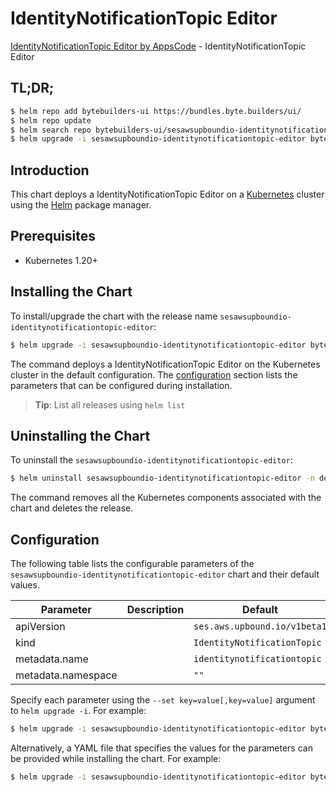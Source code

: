 # IdentityNotificationTopic Editor

[IdentityNotificationTopic Editor by AppsCode](https://byte.builders) - IdentityNotificationTopic Editor

## TL;DR;

```bash
$ helm repo add bytebuilders-ui https://bundles.byte.builders/ui/
$ helm repo update
$ helm search repo bytebuilders-ui/sesawsupboundio-identitynotificationtopic-editor --version=v0.4.18
$ helm upgrade -i sesawsupboundio-identitynotificationtopic-editor bytebuilders-ui/sesawsupboundio-identitynotificationtopic-editor -n default --create-namespace --version=v0.4.18
```

## Introduction

This chart deploys a IdentityNotificationTopic Editor on a [Kubernetes](http://kubernetes.io) cluster using the [Helm](https://helm.sh) package manager.

## Prerequisites

- Kubernetes 1.20+

## Installing the Chart

To install/upgrade the chart with the release name `sesawsupboundio-identitynotificationtopic-editor`:

```bash
$ helm upgrade -i sesawsupboundio-identitynotificationtopic-editor bytebuilders-ui/sesawsupboundio-identitynotificationtopic-editor -n default --create-namespace --version=v0.4.18
```

The command deploys a IdentityNotificationTopic Editor on the Kubernetes cluster in the default configuration. The [configuration](#configuration) section lists the parameters that can be configured during installation.

> **Tip**: List all releases using `helm list`

## Uninstalling the Chart

To uninstall the `sesawsupboundio-identitynotificationtopic-editor`:

```bash
$ helm uninstall sesawsupboundio-identitynotificationtopic-editor -n default
```

The command removes all the Kubernetes components associated with the chart and deletes the release.

## Configuration

The following table lists the configurable parameters of the `sesawsupboundio-identitynotificationtopic-editor` chart and their default values.

|     Parameter      | Description |                 Default                 |
|--------------------|-------------|-----------------------------------------|
| apiVersion         |             | <code>ses.aws.upbound.io/v1beta1</code> |
| kind               |             | <code>IdentityNotificationTopic</code>  |
| metadata.name      |             | <code>identitynotificationtopic</code>  |
| metadata.namespace |             | <code>""</code>                         |


Specify each parameter using the `--set key=value[,key=value]` argument to `helm upgrade -i`. For example:

```bash
$ helm upgrade -i sesawsupboundio-identitynotificationtopic-editor bytebuilders-ui/sesawsupboundio-identitynotificationtopic-editor -n default --create-namespace --version=v0.4.18 --set apiVersion=ses.aws.upbound.io/v1beta1
```

Alternatively, a YAML file that specifies the values for the parameters can be provided while
installing the chart. For example:

```bash
$ helm upgrade -i sesawsupboundio-identitynotificationtopic-editor bytebuilders-ui/sesawsupboundio-identitynotificationtopic-editor -n default --create-namespace --version=v0.4.18 --values values.yaml
```
